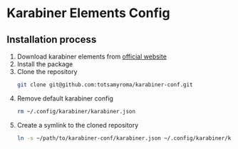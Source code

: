 # Karabiner Elements Config

## Installation process
1. Download karabiner elements from [official website](https://karabiner-elements.pqrs.org/)
2. Install the package
3. Clone the repository
   ```bash
   git clone git@github.com:totsamyroma/karabiner-conf.git
   ```
4. Remove default karabiner config
   ```bash
   rm ~/.config/karabiner/karabiner.json
   ``` 
5. Create a symlink to the cloned repository
   ```bash
   ln -s ~/path/to/karabiner-conf/karabiner.json ~/.config/karabiner/karabiner.json
   ```
